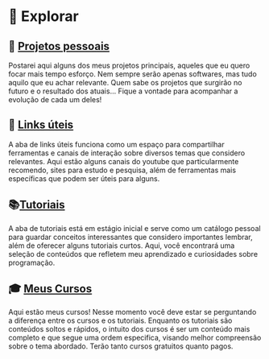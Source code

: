 # :star2: Explorar

## :rocket: [Projetos pessoais](/pages/projetos/)

Postarei aqui alguns dos meus projetos principais, aqueles que eu quero focar mais tempo esforço. Nem sempre serão apenas softwares, mas tudo aquilo que eu achar relevante. Quem sabe os projetos que surgirão no futuro e o resultado dos atuais... Fique a vontade para acompanhar a evolução de cada um deles!

## :link: [Links úteis](/pages/links-uteis/)

A aba de links úteis funciona como um espaço para compartilhar ferramentas e canais de interação sobre diversos temas que considero relevantes. Aqui estão alguns canais do youtube que particularmente recomendo, sites para estudo e pesquisa, além de ferramentas mais específicas que podem ser úteis para alguns.

## :books:[Tutoriais](/pages/tutoriais/)

A aba de tutoriais está em estágio inicial e serve como um catálogo pessoal para guardar conceitos interessantes que considero importantes lembrar, além de oferecer alguns tutoriais curtos. Aqui, você encontrará uma seleção de conteúdos que refletem meu aprendizado e curiosidades sobre programação.

## :mortar_board: [Meus Cursos](/pages/cursos/)

Aqui estão meus cursos! Nesse momento você deve estar se perguntando a diferença entre os cursos e os tutoriais. Enquanto os tutoriais são conteúdos soltos e rápidos, o intuito dos cursos é ser um conteúdo mais completo e que segue uma ordem especifica, visando melhor compreensão sobre o tema abordado. Terão tanto cursos gratuitos quanto pagos.